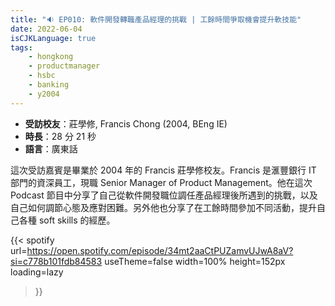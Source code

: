 ```yaml
---
title: "🔉 EP010: 軟件開發轉職產品經理的挑戰 | 工餘時間爭取機會提升軟技能"
date: 2022-06-04
isCJKLanguage: true
tags:
    - hongkong
    - productmanager
    - hsbc
    - banking
    - y2004
---
```


- **受訪校友**：莊學修, Francis Chong (2004, BEng IE)
- **時長**：28 分 21 秒
- **語言**：廣東話

<!--more-->

這次受訪嘉賓是畢業於 2004 年的 Francis 莊學修校友。Francis 是滙豐銀行 IT 部門的資深員工，現職 Senior Manager of Product Management。他在這次 Podcast 節目中分享了自己從軟件開發職位調任產品經理後所遇到的挑戰，以及自己如何調節心態及應對困難。另外他也分享了在工餘時間參加不同活動，提升自己各種 soft skills 的經歷。

{{< spotify 
  url=https://open.spotify.com/episode/34mt2aaCtPUZamvUJwA8aV?si=c778b101fdb84583
  useTheme=false
  width=100%
  height=152px
  loading=lazy
>}}

